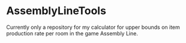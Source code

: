 # AssemblyLineTools
Currently only a repository for my calculator for upper bounds on item production rate per room in the game Assembly Line.
